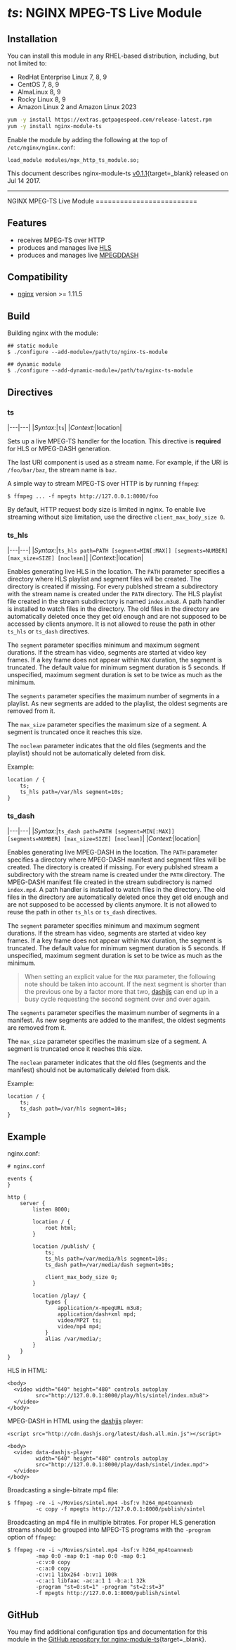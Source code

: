 # *ts*: NGINX MPEG-TS Live Module


## Installation

You can install this module in any RHEL-based distribution, including, but not limited to:

* RedHat Enterprise Linux 7, 8, 9
* CentOS 7, 8, 9
* AlmaLinux 8, 9
* Rocky Linux 8, 9
* Amazon Linux 2 and Amazon Linux 2023

```bash
yum -y install https://extras.getpagespeed.com/release-latest.rpm
yum -y install nginx-module-ts
```

Enable the module by adding the following at the top of `/etc/nginx/nginx.conf`:

```nginx
load_module modules/ngx_http_ts_module.so;
```


This document describes nginx-module-ts [v0.1.1](https://github.com/arut/nginx-ts-module/releases/tag/v0.1.1){target=_blank} 
released on Jul 14 2017.

<hr />
NGINX MPEG-TS Live Module
=========================

Features
--------

-   receives MPEG-TS over HTTP
-   produces and manages live [HLS](https://tools.ietf.org/html/draft-pantos-http-live-streaming-23)
-   produces and manages live [MPEGDDASH](https://en.wikipedia.org/wiki/Dynamic_Adaptive_Streaming_over_HTTP)

Compatibility
-------------

-   [nginx](http://nginx.org) version \>= 1.11.5

Build
-----

Building nginx with the module:

``` {.sourceCode .bash}
## static module
$ ./configure --add-module=/path/to/nginx-ts-module

## dynamic module
$ ./configure --add-dynamic-module=/path/to/nginx-ts-module
```

Directives
----------

### ts

|---|---|
|*Syntax:*|`ts`|
|*Context:*|location|

Sets up a live MPEG-TS handler for the location. This directive is **required** for HLS or MPEG-DASH generation.

The last URI component is used as a stream name. For example, if the URI is `/foo/bar/baz`, the stream name is `baz`.

A simple way to stream MPEG-TS over HTTP is by running `ffmpeg`:

``` {.sourceCode .bash}
$ ffmpeg ... -f mpegts http://127.0.0.1:8000/foo
```

By default, HTTP request body size is limited in nginx. To enable live streaming without size limitation, use the directive `client_max_body_size 0`.

### ts\_hls

|---|---|
|*Syntax:*|`ts_hls path=PATH [segment=MIN[:MAX]] [segments=NUMBER] [max_size=SIZE] [noclean]`|
|*Context:*|location|

Enables generating live HLS in the location. The `PATH` parameter specifies a directory where HLS playlist and segment files will be created. The directory is created if missing. For every publshed stream a subdirectory with the stream name is created under the `PATH` directory. The HLS playlist file created in the stream subdirectory is named `index.m3u8`. A path handler is installed to watch files in the directory. The old files in the directory are automatically deleted once they get old enough and are not supposed to be accessed by clients anymore. It is not allowed to reuse the path in other `ts_hls` or `ts_dash` directives.

The `segment` parameter specifies minimum and maximum segment durations. If the stream has video, segments are started at video key frames. If a key frame does not appear within `MAX` duration, the segment is truncated. The default value for minimum segment duration is 5 seconds. If unspecified, maximum segment duration is set to be twice as much as the minimum.

The `segments` parameter specifies the maximum number of segments in a playlist. As new segments are added to the playlist, the oldest segments are removed from it.

The `max_size` parameter specifies the maximum size of a segment. A segment is truncated once it reaches this size.

The `noclean` parameter indicates that the old files (segments and the playlist) should not be automatically deleted from disk.

Example:

    location / {
        ts;
        ts_hls path=/var/hls segment=10s;
    }

### ts\_dash

|---|---|
|*Syntax:*|`ts_dash path=PATH [segment=MIN[:MAX]] [segments=NUMBER] [max_size=SIZE] [noclean]`|
|*Context:*|location|

Enables generating live MPEG-DASH in the location. The `PATH` parameter specifies a directory where MPEG-DASH manifest and segment files will be created. The directory is created if missing. For every publshed stream a subdirectory with the stream name is created under the `PATH` directory. The MPEG-DASH manifest file created in the stream subdirectory is named `index.mpd`. A path handler is installed to watch files in the directory. The old files in the directory are automatically deleted once they get old enough and are not supposed to be accessed by clients anymore. It is not allowed to reuse the path in other `ts_hls` or `ts_dash` directives.

The `segment` parameter specifies minimum and maximum segment durations. If the stream has video, segments are started at video key frames. If a key frame does not appear within `MAX` duration, the segment is truncated. The default value for minimum segment duration is 5 seconds. If unspecified, maximum segment duration is set to be twice as much as the minimum.

> When setting an explicit value for the `MAX` parameter, the following note should be taken into account. If the next segment is shorter than the previous one by a factor more that two, [dashjjs](https://github.com/Dash-Industry-Forum/dash.js) can end up in a busy cycle requesting the second segment over and over again.

The `segments` parameter specifies the maximum number of segments in a manifest. As new segments are added to the manifest, the oldest segments are removed from it.

The `max_size` parameter specifies the maximum size of a segment. A segment is truncated once it reaches this size.

The `noclean` parameter indicates that the old files (segments and the manifest) should not be automatically deleted from disk.

Example:

    location / {
        ts;
        ts_dash path=/var/hls segment=10s;
    }

Example
-------

nginx.conf:

    # nginx.conf

    events {
    }

    http {
        server {
            listen 8000;

            location / {
                root html;
            }

            location /publish/ {
                ts;
                ts_hls path=/var/media/hls segment=10s;
                ts_dash path=/var/media/dash segment=10s;

                client_max_body_size 0;
            }

            location /play/ {
                types {
                    application/x-mpegURL m3u8;
                    application/dash+xml mpd;
                    video/MP2T ts;
                    video/mp4 mp4;
                }
                alias /var/media/;
            }
        }
    }

HLS in HTML:

``` {.sourceCode .html}
<body>
  <video width="640" height="480" controls autoplay
         src="http://127.0.0.1:8000/play/hls/sintel/index.m3u8">
  </video>
</body>
```

MPEG-DASH in HTML using the [dashjjs](https://github.com/Dash-Industry-Forum/dash.js) player:

``` {.sourceCode .html}
<script src="http://cdn.dashjs.org/latest/dash.all.min.js"></script>

<body>
  <video data-dashjs-player
         width="640" height="480" controls autoplay
         src="http://127.0.0.1:8000/play/dash/sintel/index.mpd">
  </video>
</body>
```

Broadcasting a single-bitrate mp4 file:

``` {.sourceCode .bash}
$ ffmpeg -re -i ~/Movies/sintel.mp4 -bsf:v h264_mp4toannexb
         -c copy -f mpegts http://127.0.0.1:8000/publish/sintel
```

Broadcasting an mp4 file in multiple bitrates. For proper HLS generation streams should be grouped into MPEG-TS programs with the `-program` option of `ffmpeg`:

``` {.sourceCode .bash}
$ ffmpeg -re -i ~/Movies/sintel.mp4 -bsf:v h264_mp4toannexb
         -map 0:0 -map 0:1 -map 0:0 -map 0:1
         -c:v:0 copy
         -c:a:0 copy
         -c:v:1 libx264 -b:v:1 100k
         -c:a:1 libfaac -ac:a:1 1 -b:a:1 32k
         -program "st=0:st=1" -program "st=2:st=3"
         -f mpegts http://127.0.0.1:8000/publish/sintel
```

## GitHub

You may find additional configuration tips and documentation for this module in the [GitHub 
repository for 
nginx-module-ts](https://github.com/arut/nginx-ts-module){target=_blank}.